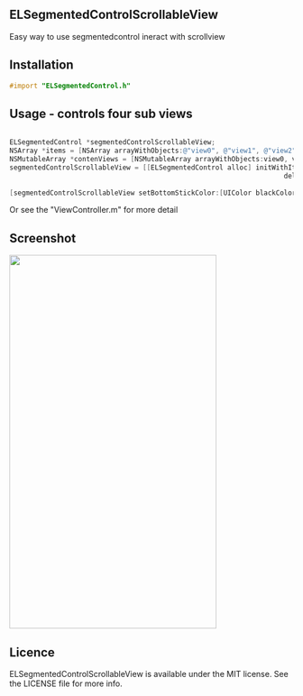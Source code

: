 ## ELSegmentedControlScrollableView
Easy way to use segmentedcontrol ineract with scrollview

## Installation
```Objective-C
#import "ELSegmentedControl.h"
```

## Usage - controls four sub views
```Objective-C

ELSegmentedControl *segmentedControlScrollableView;
NSArray *items = [NSArray arrayWithObjects:@"view0", @"view1", @"view2", @"view3", nil];
NSMutableArray *contenViews = [NSMutableArray arrayWithObjects:view0, view1, view2, view3, nil];
segmentedControlScrollableView = [[ELSegmentedControl alloc] initWithItemsContentViews:items
                                                                    delegateParentView:self.view
                                                                          contentViews:contenViews];
[segmentedControlScrollableView setBottomStickColor:[UIColor blackColor]];
```

Or see the "ViewController.m" for more detail

## Screenshot
<img src="https://cloud.githubusercontent.com/assets/1875330/11113364/44bef170-8957-11e5-97ef-99c6df6037ef.gif" width="367" height="663" />

## Licence
ELSegmentedControlScrollableView is available under the MIT license. See the LICENSE file for more info.
